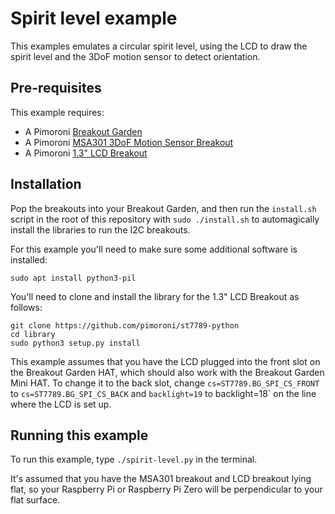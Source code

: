 # Spirit level example

This examples emulates a circular spirit level, using the LCD to draw 
the spirit level and the 3DoF motion sensor to detect orientation.

## Pre-requisites

This example requires:

- A Pimoroni [Breakout Garden](https://shop.pimoroni.com/products/breakout-garden-hat-i2c-spi)
- A Pimoroni [MSA301 3DoF Motion Sensor Breakout](https://shop.pimoroni.com/products/msa301-3dof-motion-sensor-breakout)
- A Pimoroni [1.3" LCD Breakout](https://shop.pimoroni.com/products/1-3-spi-colour-lcd-240x240-breakout)

## Installation

Pop the breakouts into your Breakout Garden, and then run the `install.sh`
script in the root of this repository with `sudo ./install.sh` to automagically
install the libraries to run the I2C breakouts.

For this example you'll need to make sure some additional software is installed:

```
sudo apt install python3-pil
```

You'll need to clone and install the library for the 1.3" LCD Breakout
as follows:

```
git clone https://github.com/pimoroni/st7789-python
cd library
sudo python3 setup.py install
```

This example assumes that you have the LCD plugged into the front slot on the
Breakout Garden HAT, which should also work with the Breakout Garden Mini HAT.
To change it to the back slot, change `cs=ST7789.BG_SPI_CS_FRONT` to 
`cs=ST7789.BG_SPI_CS_BACK` and `backlight=19` to backlight=18` on the line 
where the LCD is set up. 

## Running this example

To run this example, type `./spirit-level.py` in the terminal.

It's assumed that you have the MSA301 breakout and LCD breakout lying flat, so 
your Raspberry Pi or Raspberry Pi Zero will be perpendicular to your flat surface.
